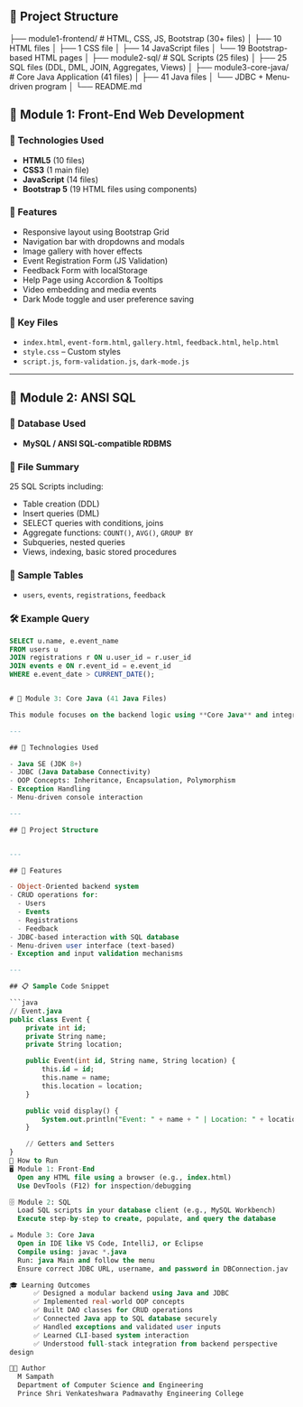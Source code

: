 
## 📁 Project Structure


├── module1-frontend/                 # HTML, CSS, JS, Bootstrap (30+ files)
│   ├── 10 HTML files
│   ├── 1 CSS file
│   ├── 14 JavaScript files
│   └── 19 Bootstrap-based HTML pages
│
├── module2-sql/                     # SQL Scripts (25 files)
│   ├── 25 SQL files (DDL, DML, JOIN, Aggregates, Views)
│
├── module3-core-java/               # Core Java Application (41 files)
│   ├── 41 Java files
│   └── JDBC + Menu-driven program
│
└── README.md


## 🔷 Module 1: Front-End Web Development

### 📌 Technologies Used
- **HTML5** (10 files)
- **CSS3** (1 main file)
- **JavaScript** (14 files)
- **Bootstrap 5** (19 HTML files using components)

### 🎯 Features
- Responsive layout using Bootstrap Grid
- Navigation bar with dropdowns and modals
- Image gallery with hover effects
- Event Registration Form (JS Validation)
- Feedback Form with localStorage
- Help Page using Accordion & Tooltips
- Video embedding and media events
- Dark Mode toggle and user preference saving

### 📂 Key Files
- `index.html`, `event-form.html`, `gallery.html`, `feedback.html`, `help.html`
- `style.css` – Custom styles
- `script.js`, `form-validation.js`, `dark-mode.js`

---

## 🔷 Module 2: ANSI SQL

### 📌 Database Used
- **MySQL / ANSI SQL-compatible RDBMS**

### 📂 File Summary
25 SQL Scripts including:
- Table creation (DDL)
- Insert queries (DML)
- SELECT queries with conditions, joins
- Aggregate functions: `COUNT()`, `AVG()`, `GROUP BY`
- Subqueries, nested queries
- Views, indexing, basic stored procedures

### 🧪 Sample Tables
- `users`, `events`, `registrations`, `feedback`

### 🛠 Example Query
```sql
SELECT u.name, e.event_name
FROM users u
JOIN registrations r ON u.user_id = r.user_id
JOIN events e ON r.event_id = e.event_id
WHERE e.event_date > CURRENT_DATE();


# 🔷 Module 3: Core Java (41 Java Files)

This module focuses on the backend logic using **Core Java** and integrates with a relational database using **JDBC**.

---

## 📌 Technologies Used

- Java SE (JDK 8+)
- JDBC (Java Database Connectivity)
- OOP Concepts: Inheritance, Encapsulation, Polymorphism
- Exception Handling
- Menu-driven console interaction

---

## 📂 Project Structure


---

## 🎯 Features

- Object-Oriented backend system
- CRUD operations for:
  - Users
  - Events
  - Registrations
  - Feedback
- JDBC-based interaction with SQL database
- Menu-driven user interface (text-based)
- Exception and input validation mechanisms

---

## 📋 Sample Code Snippet

```java
// Event.java
public class Event {
    private int id;
    private String name;
    private String location;

    public Event(int id, String name, String location) {
        this.id = id;
        this.name = name;
        this.location = location;
    }

    public void display() {
        System.out.println("Event: " + name + " | Location: " + location);
    }

    // Getters and Setters
}
🚀 How to Run
🖥 Module 1: Front-End
  Open any HTML file using a browser (e.g., index.html)
  Use DevTools (F12) for inspection/debugging

🗄 Module 2: SQL
  Load SQL scripts in your database client (e.g., MySQL Workbench)
  Execute step-by-step to create, populate, and query the database

☕ Module 3: Core Java
  Open in IDE like VS Code, IntelliJ, or Eclipse
  Compile using: javac *.java
  Run: java Main and follow the menu
  Ensure correct JDBC URL, username, and password in DBConnection.jav

🎓 Learning Outcomes
      ✅ Designed a modular backend using Java and JDBC
      ✅ Implemented real-world OOP concepts
      ✅ Built DAO classes for CRUD operations
      ✅ Connected Java app to SQL database securely
      ✅ Handled exceptions and validated user inputs
      ✅ Learned CLI-based system interaction
      ✅ Understood full-stack integration from backend perspective
design

👨‍💻 Author
  M Sampath
  Department of Computer Science and Engineering
  Prince Shri Venkateshwara Padmavathy Engineering College


